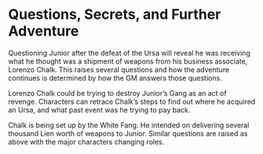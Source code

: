 # Questions, Secrets, and Further Adventure

Questioning Junior after the defeat of the Ursa will reveal he was receiving what he thought was a shipment of weapons from his business associate, Lorenzo Chalk. This raises several questions and how the adventure continues is determined by how the GM answers those questions.

Lorenzo Chalk could be trying to destroy Junior’s Gang as an act of revenge. Characters can retrace Chalk’s steps to find out where he acquired an Ursa, and what past event was he trying to pay back.

Chalk is being set up by the White Fang. He intended on delivering several thousand Lien worth of weapons to Junior. Similar questions are raised as above with the major characters changing roles.
